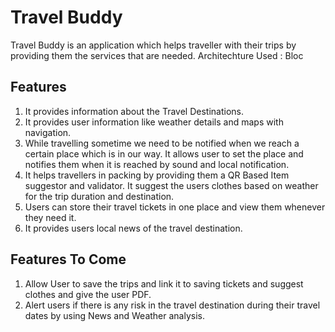 # Travel Buddy

Travel Buddy is an application which helps traveller with their trips by providing them the services that are needed.
Architechture Used : Bloc

## Features
1. It provides information about the Travel Destinations.
2. It provides user information like weather details and maps with navigation.
3. While travelling sometime we need to be notified when we reach a certain place which is in our way. It allows user to set the place and notifies them when it is reached by sound and local notification.
4. It helps travellers in packing by providing them a QR Based Item suggestor and validator. It suggest the users clothes based on weather for the trip duration and destination.
5. Users can store their travel tickets in one place and view them whenever they need it.
6. It provides users local news of the travel destination.

## Features To Come
1. Allow User to save the trips and link it to saving tickets and suggest clothes and give the user PDF.
2. Alert users if there is any risk in the travel destination during their travel dates by using News and Weather analysis.
